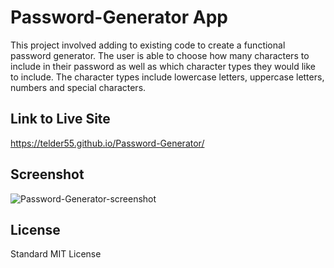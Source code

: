# Password-Generator App
This project involved adding to existing code to create a functional password generator. The user is able to choose how many characters to include in their password as well as which character types they would like to include. The character types include lowercase letters, uppercase letters, numbers and special characters. 

## Link to Live Site
https://telder55.github.io/Password-Generator/

## Screenshot
![Password-Generator-screenshot](https://user-images.githubusercontent.com/13734555/104868366-638d2a80-5900-11eb-996d-f258886cc542.png)

## License
Standard MIT License
